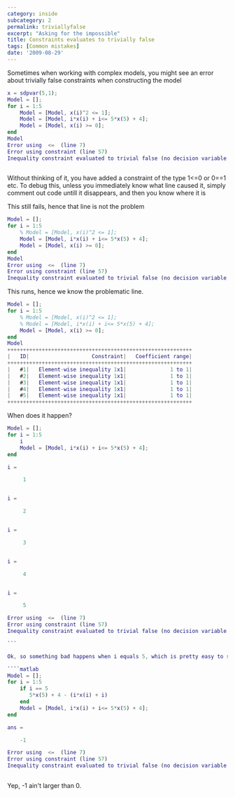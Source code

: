 ```yaml
---
category: inside
subcategory: 2
permalink: triviallyfalse
excerpt: "Asking for the impossible"
title: Constraints evaluates to trivially false
tags: [Common mistakes]
date: '2009-08-29'
---
```


Sometimes when working with complex models, you might see an error about trivially false constraints when constructing the model

````matlab
x = sdpvar(5,1);
Model = [];
for i = 1:5
    Model = [Model, x(i)^2 <= 1];
    Model = [Model, i*x(i) + i<= 5*x(5) + 4];
    Model = [Model, x(i) >= 0];
end
Model
Error using  <=  (line 7)
Error using constraint (line 57)
Inequality constraint evaluated to trivial false (no decision variable in constraint)
 
````

Without thinking of it, you have added a constraint of the type 1<=0 or 0==1 etc. To debug this, unless you immediately know what line caused it, simply comment out code untill it disappears, and then you know where it is

This still fails, hence that line is not the problem

````matlab
Model = [];
for i = 1:5
    % Model = [Model, x(i)^2 <= 1];
    Model = [Model, i*x(i) + i<= 5*x(5) + 4];
    Model = [Model, x(i) >= 0];
end
Model
Error using  <=  (line 7)
Error using constraint (line 57)
Inequality constraint evaluated to trivial false (no decision variable in constraint)
````

This runs, hence we know the problematic line.

````matlab
Model = [];
for i = 1:5
    % Model = [Model, x(i)^2 <= 1];
    % Model = [Model, i*x(i) + i<= 5*x(5) + 4];
    Model = [Model, x(i) >= 0];
end
Model
+++++++++++++++++++++++++++++++++++++++++++++++++++++++++++
|   ID|                    Constraint|   Coefficient range|
+++++++++++++++++++++++++++++++++++++++++++++++++++++++++++
|   #1|   Element-wise inequality 1x1|              1 to 1|
|   #2|   Element-wise inequality 1x1|              1 to 1|
|   #3|   Element-wise inequality 1x1|              1 to 1|
|   #4|   Element-wise inequality 1x1|              1 to 1|
|   #5|   Element-wise inequality 1x1|              1 to 1|
+++++++++++++++++++++++++++++++++++++++++++++++++++++++++++
````

When does it happen?

````matlab
Model = [];
for i = 1:5
    i
    Model = [Model, i*x(i) + i<= 5*x(5) + 4];
end

i =

     1


i =

     2


i =

     3


i =

     4


i =

     5

Error using  <=  (line 7)
Error using constraint (line 57)
Inequality constraint evaluated to trivial false (no decision variable in constraint)

```

Ok, so something bad happens when i equals 5, which is pretty easy to see. Confirm

````matlab
Model = [];
for i = 1:5
    if i == 5
       5*x(5) + 4 - (i*x(i) + i)
    end
    Model = [Model, i*x(i) + i<= 5*x(5) + 4];
end

ans =

    -1

Error using  <=  (line 7)
Error using constraint (line 57)
Inequality constraint evaluated to trivial false (no decision variable in constraint)
 
````

Yep, -1 ain't larger than 0.
